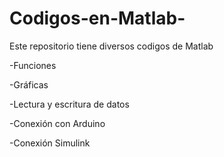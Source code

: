 # Codigos-en-Matlab-
Este repositorio tiene diversos codigos de Matlab 

-Funciones

-Gráficas

-Lectura y escritura de datos

-Conexión con Arduino

-Conexión Simulink

